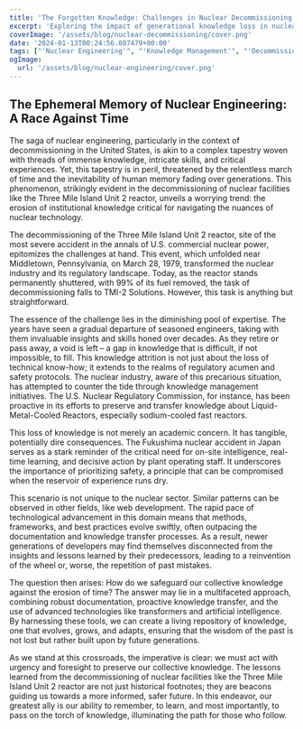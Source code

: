 ```yaml
---
title: 'The Forgotten Knowledge: Challenges in Nuclear Decommissioning'
excerpt: 'Exploring the impact of generational knowledge loss in nuclear engineering and its implications.'
coverImage: '/assets/blog/nuclear-decommissioning/cover.png'
date: '2024-01-13T00:24:56.087479+00:00'
tags: ["'Nuclear Engineering'", "'Knowledge Management'", "'Decommissioning'"]
ogImage:
  url: '/assets/blog/nuclear-engineering/cover.png'
---
```


## The Ephemeral Memory of Nuclear Engineering: A Race Against Time

The saga of nuclear engineering, particularly in the context of decommissioning in the United States, is akin to a complex tapestry woven with threads of immense knowledge, intricate skills, and critical experiences. Yet, this tapestry is in peril, threatened by the relentless march of time and the inevitability of human memory fading over generations. This phenomenon, strikingly evident in the decommissioning of nuclear facilities like the Three Mile Island Unit 2 reactor, unveils a worrying trend: the erosion of institutional knowledge critical for navigating the nuances of nuclear technology.

The decommissioning of the Three Mile Island Unit 2 reactor, site of the most severe accident in the annals of U.S. commercial nuclear power, epitomizes the challenges at hand. This event, which unfolded near Middletown, Pennsylvania, on March 28, 1979, transformed the nuclear industry and its regulatory landscape. Today, as the reactor stands permanently shuttered, with 99% of its fuel removed, the task of decommissioning falls to TMI-2 Solutions. However, this task is anything but straightforward.

The essence of the challenge lies in the diminishing pool of expertise. The years have seen a gradual departure of seasoned engineers, taking with them invaluable insights and skills honed over decades. As they retire or pass away, a void is left – a gap in knowledge that is difficult, if not impossible, to fill. This knowledge attrition is not just about the loss of technical know-how; it extends to the realms of regulatory acumen and safety protocols. The nuclear industry, aware of this precarious situation, has attempted to counter the tide through knowledge management initiatives. The U.S. Nuclear Regulatory Commission, for instance, has been proactive in its efforts to preserve and transfer knowledge about Liquid-Metal-Cooled Reactors, especially sodium-cooled fast reactors.

This loss of knowledge is not merely an academic concern. It has tangible, potentially dire consequences. The Fukushima nuclear accident in Japan serves as a stark reminder of the critical need for on-site intelligence, real-time learning, and decisive action by plant operating staff. It underscores the importance of prioritizing safety, a principle that can be compromised when the reservoir of experience runs dry.

This scenario is not unique to the nuclear sector. Similar patterns can be observed in other fields, like web development. The rapid pace of technological advancement in this domain means that methods, frameworks, and best practices evolve swiftly, often outpacing the documentation and knowledge transfer processes. As a result, newer generations of developers may find themselves disconnected from the insights and lessons learned by their predecessors, leading to a reinvention of the wheel or, worse, the repetition of past mistakes.

The question then arises: How do we safeguard our collective knowledge against the erosion of time? The answer may lie in a multifaceted approach, combining robust documentation, proactive knowledge transfer, and the use of advanced technologies like transformers and artificial intelligence. By harnessing these tools, we can create a living repository of knowledge, one that evolves, grows, and adapts, ensuring that the wisdom of the past is not lost but rather built upon by future generations.

As we stand at this crossroads, the imperative is clear: we must act with urgency and foresight to preserve our collective knowledge. The lessons learned from the decommissioning of nuclear facilities like the Three Mile Island Unit 2 reactor are not just historical footnotes; they are beacons guiding us towards a more informed, safer future. In this endeavor, our greatest ally is our ability to remember, to learn, and most importantly, to pass on the torch of knowledge, illuminating the path for those who follow.

